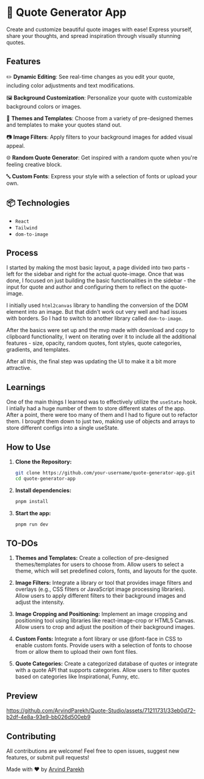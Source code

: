 # 🌈 Quote Generator App

Create and customize beautiful quote images with ease! Express yourself, share your thoughts, and spread inspiration through visually stunning quotes.

## Features

✏️ **Dynamic Editing**: See real-time changes as you edit your quote, including color adjustments and text modifications.

🖼️ **Background Customization**: Personalize your quote with customizable background colors or images.

🎨 **Themes and Templates**: Choose from a variety of pre-designed themes and templates to make your quotes stand out.

📷 **Image Filters**: Apply filters to your background images for added visual appeal.

🌐 **Random Quote Generator**: Get inspired with a random quote when you're feeling creative block.

🔤 **Custom Fonts**: Express your style with a selection of fonts or upload your own.

## 📦 Technologies

- `React`
- `Tailwind`
- `dom-to-image`

## Process

I started by making the most basic layout, a page divided into two parts - left for the sidebar and right for the actual quote-image. Once that was done, I focused on just building the basic functionalities in the sidebar - the input for quote and author and configuring them to reflect on the quote-image.

I initially used `html2canvas` library to handling the conversion of the DOM element into an image. But that didn't work out very well and had issues with borders. So I had to switch to another library called `dom-to-image`.

After the basics were set up and the mvp made with download and copy to clipboard functionality, I went on iterating over it to include all the additional features - size, opacity, random quotes, font styles, quote categories, gradients, and templates.

After all this, the final step was updating the UI to make it a bit more attractive.

## Learnings

One of the main things I learned was to effectively utilize the `useState` hook. I intially had a huge number of them to store different states of the app. After a point, there were too many of them and I had to figure out to refactor them. I brought them down to just two, making use of objects and arrays to store different configs into a single useState.

## How to Use

1. **Clone the Repository:**
   ```bash
   git clone https://github.com/your-username/quote-generator-app.git
   cd quote-generator-app
   ```
2. **Install dependencies:**
   ```bash
   pnpm install
   ```
3. **Start the app:**
   ```bash
   pnpm run dev
   ```

## TO-DOs

1. **Themes and Templates:**
   Create a collection of pre-designed themes/templates for users to choose from.
   Allow users to select a theme, which will set predefined colors, fonts, and layouts for the quote.

2. **Image Filters:**
   Integrate a library or tool that provides image filters and overlays (e.g., CSS filters or JavaScript image processing libraries).
   Allow users to apply different filters to their background images and adjust the intensity.

3. **Image Cropping and Positioning:**
   Implement an image cropping and positioning tool using libraries like react-image-crop or HTML5 Canvas.
   Allow users to crop and adjust the position of their background images.

4. **Custom Fonts:**
   Integrate a font library or use @font-face in CSS to enable custom fonts.
   Provide users with a selection of fonts to choose from or allow them to upload their own font files.

5. **Quote Categories:**
   Create a categorized database of quotes or integrate with a quote API that supports categories.
   Allow users to filter quotes based on categories like Inspirational, Funny, etc.

## Preview

https://github.com/ArvindParekh/Quote-Studio/assets/71211731/33eb0d72-b2df-4e8a-93e9-bb026d500eb9

## Contributing

All contributions are welcome! Feel free to open issues, suggest new features, or submit pull requests!

Made with ❤️ by [Arvind Parekh](https://twitter.com/ArvindParekh_21)
